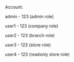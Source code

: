 Account: 

admin - 123 (admin role)

user1 - 123 (company role)

user2 - 123 (branch role)

user3 - 123 (store role)

user4 - 123 (readonly store role)
